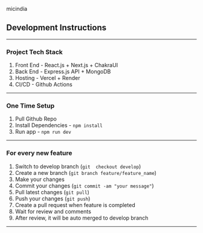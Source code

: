 micindia

## Development Instructions
___
### Project Tech Stack

1. Front End - React.js + Next.js + ChakraUI
2. Back End - Express.js API + MongoDB
3. Hosting - Vercel + Render
5. CI/CD - Github Actions

___
### One Time Setup

1. Pull Github Repo
2. Install Dependencies -
```npm install```
3. Run app - ```npm run dev```

___
### For every new feature
1. Switch to develop branch (`git 
checkout develop`)
2. Create a new branch (`git branch feature/feature_name`)
3. Make your changes
4. Commit your changes (`git commit -am "your message"`)
5. Pull latest changes (`git pull`)
6. Push your changes (`git push`)
7. Create a pull request when feature is completed
8. Wait for review and comments
9. After review, it will be auto merged to develop branch
___
